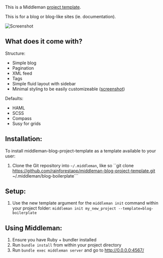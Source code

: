 This is a Middleman [project template](http://middlemanapp.com/getting-started/#toc_6).

This is for a blog or blog-like sites (ie. documentation).

![Screenshot](http://f.cl.ly/items/1Q0d0b3u3l1W0L3V1r3v/Screen%20Shot%202013-11-08%20at%2012.36.25.png)

## What does it come with?
Structure:
- Simple blog
- Pagination
- XML feed
- Tags
- Simple fluid layout with sidebar
- Minimal styling to be easily customizeable ([screenshot](http://cl.ly/image/460610072B2y))

Defaults:
- HAML
- SCSS
- Compass
- Susy for grids


## Installation:

To install middleman-blog-project-template as a template available to your user:

1. Clone the Git repository into ``~/.middleman``, like so ``git clone https://github.com/rainforestapp/middleman-blog-project-template.git ~/.middleman/blog-boilerplate```

## Setup: 

1. Use the new template argument for the ```middleman init``` command within your project folder: ``middleman init my_new_project --template=blog-boilerplate``

## Using Middleman:

1. Ensure you have Ruby + bundler installed
2. Run ``bundle install`` from within your project directory
3. Run ``bundle exec middleman server`` and go to http://0.0.0.0:4567/
